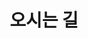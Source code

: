 ---
widget: image
headless: false
active: true
weight: 30
title: "오시는 길"
content:
  images:
    - image: "images/jbnu-map.jpg"
      caption: "[구글 지도 열기](https://maps.google.com/?q=35.8460,127.1290)"  # 외부 링크 점수
      alt_text: "전북대학교 위치 지도"
design:
  columns: "1"
---